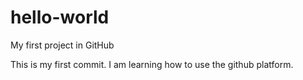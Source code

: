 # hello-world
My first project in GitHub

This is my first commit. I am learning how to use the github platform.
